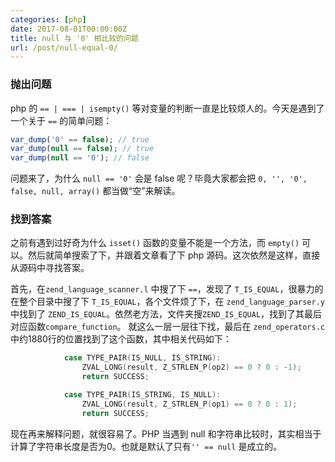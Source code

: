 ```yaml
---
categories: [php]
date: 2017-08-01T00:00:00Z
title: null 与 '0' 相比较的问题
url: /post/null-equal-0/
---
```


### 抛出问题

php 的 `== | === | isempty()` 等对变量的判断一直是比较烦人的。今天是遇到了一个关于 `==` 的简单问题：

```php
var_dump('0' == false); // true
var_dump(null == false); // true
var_dump(null == '0'); // false
```

问题来了，为什么 `null == '0'` 会是 false 呢？毕竟大家都会把 `0, '', '0', false, null, array()` 都当做“空”来解读。

### 找到答案

之前有遇到过好奇为什么 `isset()` 函数的变量不能是一个方法，而 `empty()` 可以。然后就简单搜索了下，并跟着文章看了下 php 源码。这次依然是这样，直接从源码中寻找答案。

首先，在`zend_language_scanner.l` 中搜了下 `==`，发现了 `T_IS_EQUAL`，很暴力的在整个目录中搜了下 `T_IS_EQUAL`，各个文件烦了下，在 `zend_language_parser.y` 中找到了 `ZEND_IS_EQUAL`。依然老方法，文件夹搜`ZEND_IS_EQUAL`，找到了其最后对应函数`compare_function`。
就这么一层一层往下找，最后在 `zend_operators.c` 中约1880行的位置找到了这个函数，其中相关代码如下：

```c
            case TYPE_PAIR(IS_NULL, IS_STRING):
                ZVAL_LONG(result, Z_STRLEN_P(op2) == 0 ? 0 : -1);
                return SUCCESS;

            case TYPE_PAIR(IS_STRING, IS_NULL):
                ZVAL_LONG(result, Z_STRLEN_P(op1) == 0 ? 0 : 1);
                return SUCCESS;
```

现在再来解释问题，就很容易了。PHP 当遇到 null 和字符串比较时，其实相当于计算了字符串长度是否为0。也就是默认了只有`'' == null` 是成立的。

